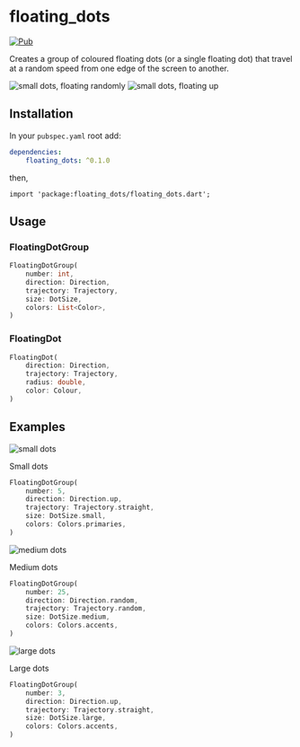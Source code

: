 # floating_dots

[![Pub](https://img.shields.io/pub/v/floating_dots.svg)](https://pub.dartlang.org/packages/floating_dots)

Creates a group of coloured floating dots (or a single floating dot) that travel at a random speed from one edge of the screen to another.

![small dots, floating randomly](https://i.imgur.com/DYGCvqK.gif "small dots, moving randomly from all edges")      ![small dots, floating up](https://i.imgur.com/uHZGSAT.gif "small dots, moving straight up from the bottom")

## Installation

In your `pubspec.yaml` root add:

```yaml
dependencies:
    floating_dots: ^0.1.0
```

then,

`import 'package:floating_dots/floating_dots.dart';`

## Usage

### FloatingDotGroup

```dart
FloatingDotGroup(
    number: int,
    direction: Direction,
    trajectory: Trajectory,
    size: DotSize,
    colors: List<Color>,
)
```

### FloatingDot

```dart
FloatingDot(
    direction: Direction,
    trajectory: Trajectory,
    radius: double,
    color: Colour,
)
```

## Examples

![small dots](https://i.imgur.com/ksHiXlB.gif "Demo of small dots, floating up")

Small dots

```dart
FloatingDotGroup(
    number: 5,
    direction: Direction.up,
    trajectory: Trajectory.straight,
    size: DotSize.small,
    colors: Colors.primaries,
)
```

![medium dots](https://i.imgur.com/JlsTQkf.gif "Demo of medium dots, floating in from all edges")

Medium dots

```dart
FloatingDotGroup(
    number: 25,
    direction: Direction.random,
    trajectory: Trajectory.random,
    size: DotSize.medium,
    colors: Colors.accents,
)
```

![large dots](https://i.imgur.com/MSsizo7.gif "Demo of medium dots, floating up")

Large dots

```dart
FloatingDotGroup(
    number: 3,
    direction: Direction.up,
    trajectory: Trajectory.straight,
    size: DotSize.large,
    colors: Colors.accents,
)
```
